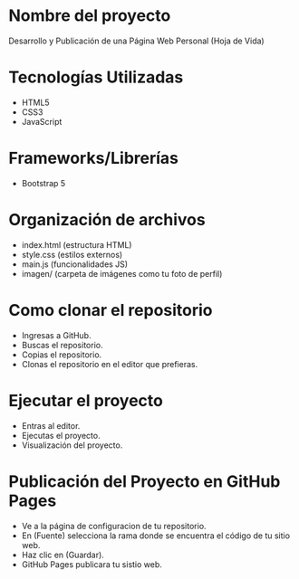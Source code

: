 # Nombre del proyecto
Desarrollo y Publicación de una Página Web Personal (Hoja de Vida)

# Tecnologías Utilizadas
- HTML5
- CSS3
- JavaScript
  
# Frameworks/Librerías
- Bootstrap 5

# Organización de archivos
- index.html (estructura HTML)
- style.css (estilos externos)
- main.js (funcionalidades JS)
- imagen/ (carpeta de imágenes como tu foto de perfil)

# Como clonar el repositorio
- Ingresas a GitHub.
- Buscas el repositorio.
- Copias el repositorio.
- Clonas el repositorio en el editor que prefieras.

# Ejecutar el proyecto
- Entras al editor.
- Ejecutas el proyecto.
- Visualización del proyecto.

# Publicación del Proyecto en GitHub Pages 
- Ve a la página de configuracion de tu repositorio.
- En (Fuente) selecciona la rama donde se encuentra el código de tu sitio web.
- Haz clic en (Guardar).
- GitHub Pages publicara tu sistio web.

